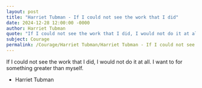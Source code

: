 ```yaml
---
layout: post
title: "Harriet Tubman - If I could not see the work that I did"
date: 2024-12-28 12:00:00 -0000
author: Harriet Tubman
quote: "If I could not see the work that I did, I would not do it at all. I want to for something greater than myself."
subject: Courage
permalink: /Courage/Harriet Tubman/Harriet Tubman - If I could not see the work that I did
---
```


If I could not see the work that I did, I would not do it at all. I want to for something greater than myself.

- Harriet Tubman
